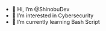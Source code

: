 - 👋 Hi, I’m @ShinobuDev
- 👀 I’m interested in Cybersecurity
- 🌱 I’m currently learning Bash Script

<!---
ShinobuDev/ShinobuDev is a ✨ special ✨ repository because its `README.md` (this file) appears on your GitHub profile.
You can click the Preview link to take a look at your changes.
--->
